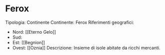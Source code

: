 # Ferox
Tipologia: Continente
Continente: Ferox
Riferimenti geografici: 
* Nord: [[Eterno Gelo]]
* Sud: 
* Est: [[Begnion]]
* Ovest: [[Oznia]]
Descrizione: Insieme di isole abitate da ricchi mercanti.